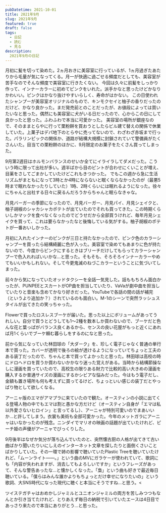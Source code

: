 ```yaml
---
pubDatetime: 2021-10-01
title: 2021年9月
slug: 2021年9月
featured: true
draft: false
tags:
  - 日記
  - 読む
  - 見る
description:
  2021年9月の日記
---
```


月初に髪を切って染めた。2ヵ月おきに美容室に行っているが、1ヵ月過ぎたあたりから毛量が気になってくる。月一が快適に過ごせる頻度だとしても、美容室が苦手なのでそんな頻度で美容室に行きたくない。
今回は久々に前髪をしっかり作って、インナーカラーに初めてピンクをいれた。派手かなと思ったけどかなりかわいい。ピンクはかなり抜けやすいらしく、寿命がはかない。
この日使われたシャンプーが美容室オリジナルのもので、キンモクセイと柚子の香りだったのだけど、かなり良かった。まだ発売前とのことだったが、お値段によっては買いたいなと思った。偶然にも美容室に犬がいる日だったので、心からこの日にして良かったと思った。ふわふわで本当に可愛かった。
美容室の場所が銀座なので、そのままとらやに行って栗粉餅を買おうとしたらビル建て替えの関係で休業していた。上菓子はデパ地下のとらやに売ってないので、わざわざ赤坂まで行った。パラリンピックの関係か、道路が結構大規模に封鎖されていて警備員がたくさんいた。目当ての栗粉餅のほかに、9月限定のお菓子をたくさん買ってしまった。

9月第2週目はホルモンバランスのせいか全てにイライラしてダメだった。こういう時に限って出社が多い。週半ばから目のピントが合わせにくいことが増え、目薬をさしてごまかしていたけどこれもきつかった。
でもこの週から急に生活リズムがまともになって3時とか4時にならないと眠くならなかったのが（最悪5時まで眠れなかったりしていた）1時、2時くらいには眠れるようになった。徐々にちゃんと出社する日々に戻るんだろうからちゃんと眠らなきゃな。

月見バーガーの季節になったので、月見バーガー、月見パイ、月見シェイクと、柚子胡椒のシャカシャカポテトが出ていたのでそれも買ってきた。この時期くらいしかマックを食べなくなったのでどうせだから全部買うけれど、毎年月見シェイクを買って、これは要らなかったなと後悔している気がする。柚子胡椒のポテトが一番おいしかった。

月初に入れたインナーのピンクが三日と持たなかったので、ピンク色のカラーシャンプーを買ったら結構綺麗に色が入った。美容室で染めてもあまりに色が持たないので、今度からピンクにするときはブリーチだけしてもらってカラーシャンプーで色入れればいいかな…と思った。そもそも、そろそろインナーカラーやめてもいいかもしれない。そして今更鬼滅のねづこカラーということに気づいてしまった。

前々から気になっていたオッドタクシーを全話一気見した。話ももちろん面白かったが、PUNPEEとスカートがOP曲を担当していたり、VaVaが劇中曲を担当していたりと音楽も含めてかなり好きだった。YouTubeで各話の間の話が補完（というより追加か？）されているのも面白い。M-1のシーンで突然ラッシュスタイルが出てきたの笑っちゃった。

Flowerで買ったロスレスブーケが届いた。思った以上にボリュームがあってうれしい。自分で買うとどうしても1～2種を数本しか買わないので、ブーケだと色んな花と葉っぱがバランス良くあるから、センスの良い花屋がもっと近くにあれば月1くらいでブーケ頼む暮らしをするのになと思った。

前から気になっていた林田球の「大ダーク」を、珍しく電子じゃなく普通の単行本で買った。カバーが透明で後ろの絵が透けるようになっていてちょっと工夫のある装丁だったので、ちゃんと本で買ってよかったと思った。林田球は高校の時にドロヘドロを買うか買わないかかなり迷った覚えがある。当時から結構節操なしに漫画を買っていたので、高校生の限りある財力で比較的高い大きめの漫画を購入するか普通サイズの漫画にするかシビアな悩みだった。今はもう電子だし、金額も置き場所も何も考えずに買ってるけど、ちょっといい感じの装丁だとやっぱり物として欲しくなる。

アーニャ版のエマがアマプラに来ていたので観た。オースティンの小説に出てくる登場人物の中でもエマは割と愚かな方だけど（オースティン自身が「エマは私以外愛さないヒロイン」と言ってるし）、アーニャが特別可愛いのでまあいいか…と許してしまう。衣裳も美術も全部可愛かった。今年のメットガラにアーニャはいなかったのが残念。ニンダイでマリオの映画の話題が出ていたけれど、ピーチ姫の声優がアーニャでびっくりした。

9月後半はなぜか気分が落ち込んでいたのと、突然懐古厨の人格が出てきて古い曲ばかり聞いたりいにしえのインターネット文章を探したりと面倒くさいことばかりしていた。その一環で姉の影響で聴いていたPlastic Treeを聴いていたけれど、「ムーンライト——。」という曲のMVにガラケーが使われていて、歌詞にも「内容が失われますが、消去してもよろしいですか」というフレーズがあって、そんな警告あったな…と懐かしくなった。「梟」という曲も好きで最近毎日聴いている。「僕らはみんな誰かよりもちょっとだけ幸せになりたいの」という歌詞、大SNS時代になった現代に聴くと本当にそうですね…と思う。<

ツイステガチャはおめかしジャミルとユニオンジャミルの両方を苦しみつつもなんとか引き当てたけれど、とりあえず毎日の納税で引いていたエースは4日目であっさり来たので本当にありがとう…と思った。